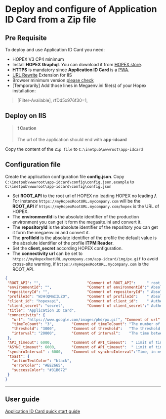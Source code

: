 # Deploy and configure of **Application ID Card** from a Zip file

## Pre Requisite

To deploy and use Application ID Card you need:

- HOPEX V3 CP4 minimum
- Install **HOPEX Graphql**. You can download it from [HOPEX store](https://community.mega.com/t5/HOPEX-Store/GraphQL-REST-API/td-p/21381).
- **HTTPS** is mandatory since **Application ID Card** is a [PWA](https://developers.google.com/web/ilt/pwa/introduction-to-progressive-web-app-architectures).
- [URL Rewrite](https://www.iis.net/downloads/microsoft/url-rewrite)  Extension for IIS
- Browser minimum version [please check](https://caniuse.com/#feat=serviceworkers)
- [Temporarily] Add those lines in Megaenv.ini file(s) of your Hopex installation:
> [Filter-Available],
> rfDd5x976f30=1,

## Deploy on IIS

> **:exclamation: Caution**
>
> The url of the application should end with **app-idcard**
>

Copy the content of the `Zip file` to `C:\inetpub\wwwroot\app-idcard`

## Configuration file

Create the application configuration file **config.json**. Copy `C:\inetpub\wwwroot\app-idcard\config\config.json.example` to `C:\inetpub\wwwroot\app-idcard\config\config.json`

- Set **ROOT_API** to the root url of HOPEX no leading HOPEX no leading **/**. For instance `https://myHopexRootURL.mycompany.com` will be the **ROOT_API** if  `https://myHopexRootURL.mycompany.com/hopex` is the URL of HOPEX.
- The **environmentId** is the absolute identifier of the production environment you can get it form the megasite.ini and convert it.
- The **repositoryId** is the absolute identifier of the repository you can get it form the megaenv.ini and convert it.
- The **profileId** is the absolute identifier of the profile the default value is the absolute identifier of the profile **ITPM Reader**.
- Set the **client_secret** according HOPEX configuration.
- The **connectivity url** can be set to `https://myHopexRootURL.mycompany.com/app-idcard/img/px.gif` to avoid cross-site warning, if `https://myHopexRootURL.mycompany.com`
is the ROOT_API.

 ```json
{
  "ROOT_API": "",                     "Comment of ROOT_API":     " root url of HOPEX no leading HOPEX no leading /",
  "environmentId": "",                "Comment of environmentId":" Absolute identifier of the environment see megasite.ini and convert it",
  "repositoryId": "",                 "Comment of repositoryId": " Absolute identifier of the repository  see megaenv.ini and convert it",
  "profileId": "WJH(QMmIILZO",        "Comment of profileId":    " Absolute identifier of the ITPM Reader profile by default WJH(QMmIILZO",
  "client_id": "hopexapi",            "Comment of client_id":    " Authentication Client Id",
  "client_secret": "secret",          "Comment of client_secret":" Authentication Client secret Set the secret of hopexapi check HOPEX configuration",
  "title": "Application ID Card",
  "connectivity": {
    "url": "https://www.google.com/images/phd/px.gif", "Comment of url":         "URL to ping in order to determine the network connectivity",
    "timeToCount": "3",        "Comment of timeToCount": "The number of time we repeat the operation",
    "threshold": "3000",       "Comment of threshold":   "The threshold at which we decide to be offline",
    "interval": "20000",       "Comment of interval":    "The time between each repetition"
  },
  "API_timeout": 6000,         "Comment of API_timeout":  " Limit of time in ms, where the application switches to offline mode 0 will ignore",
  "ASYNC_timeout": 6000,       "Comment of API_timeout":  " Limit of time in ms, where the API waits to give a response or a job ID",
  "synchroInterval" : 6000,    "Comment of synchroInterval":"Time, in ms, between two synchronization with the server HOPEX",
  "toast": {
    "actionTextColor": "black",
    "errorColor": "#EE2665",
    "successColor": "#31B672"
  }
}

 ```

---

## User guide

[Application ID Card quick start guide](README.md)

